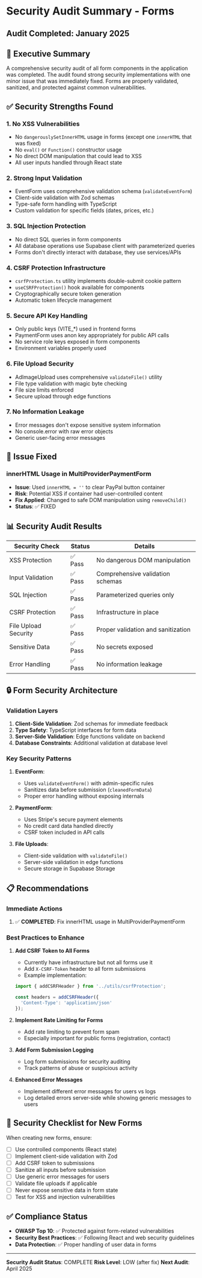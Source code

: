 # Security Audit Summary - Forms

## Audit Completed: January 2025

## 🎯 Executive Summary

A comprehensive security audit of all form components in the application was completed. The audit found strong security implementations with one minor issue that was immediately fixed. Forms are properly validated, sanitized, and protected against common vulnerabilities.

## ✅ Security Strengths Found

### 1. **No XSS Vulnerabilities**
- No `dangerouslySetInnerHTML` usage in forms (except one `innerHTML` that was fixed)
- No `eval()` or `Function()` constructor usage
- No direct DOM manipulation that could lead to XSS
- All user inputs handled through React state

### 2. **Strong Input Validation**
- EventForm uses comprehensive validation schema (`validateEventForm`)
- Client-side validation with Zod schemas
- Type-safe form handling with TypeScript
- Custom validation for specific fields (dates, prices, etc.)

### 3. **SQL Injection Protection**
- No direct SQL queries in form components
- All database operations use Supabase client with parameterized queries
- Forms don't directly interact with database, they use services/APIs

### 4. **CSRF Protection Infrastructure**
- `csrfProtection.ts` utility implements double-submit cookie pattern
- `useCSRFProtection()` hook available for components
- Cryptographically secure token generation
- Automatic token lifecycle management

### 5. **Secure API Key Handling**
- Only public keys (VITE_*) used in frontend forms
- PaymentForm uses anon key appropriately for public API calls
- No service role keys exposed in form components
- Environment variables properly used

### 6. **File Upload Security**
- AdImageUpload uses comprehensive `validateFile()` utility
- File type validation with magic byte checking
- File size limits enforced
- Secure upload through edge functions

### 7. **No Information Leakage**
- Error messages don't expose sensitive system information
- No console.error with raw error objects
- Generic user-facing error messages

## 🔴 Issue Fixed

### **innerHTML Usage in MultiProviderPaymentForm**
- **Issue**: Used `innerHTML = ''` to clear PayPal button container
- **Risk**: Potential XSS if container had user-controlled content
- **Fix Applied**: Changed to safe DOM manipulation using `removeChild()`
- **Status**: ✅ FIXED

## 📊 Security Audit Results

| Security Check | Status | Details |
|----------------|--------|---------|
| XSS Protection | ✅ Pass | No dangerous DOM manipulation |
| Input Validation | ✅ Pass | Comprehensive validation schemas |
| SQL Injection | ✅ Pass | Parameterized queries only |
| CSRF Protection | ✅ Pass | Infrastructure in place |
| File Upload Security | ✅ Pass | Proper validation and sanitization |
| Sensitive Data | ✅ Pass | No secrets exposed |
| Error Handling | ✅ Pass | No information leakage |

## 🔒 Form Security Architecture

### Validation Layers
1. **Client-Side Validation**: Zod schemas for immediate feedback
2. **Type Safety**: TypeScript interfaces for form data
3. **Server-Side Validation**: Edge functions validate on backend
4. **Database Constraints**: Additional validation at database level

### Key Security Patterns
1. **EventForm**: 
   - Uses `validateEventForm()` with admin-specific rules
   - Sanitizes data before submission (`cleanedFormData`)
   - Proper error handling without exposing internals

2. **PaymentForm**:
   - Uses Stripe's secure payment elements
   - No credit card data handled directly
   - CSRF token included in API calls

3. **File Uploads**:
   - Client-side validation with `validateFile()`
   - Server-side validation in edge functions
   - Secure storage in Supabase Storage

## 📋 Recommendations

### Immediate Actions
1. ✅ **COMPLETED**: Fix innerHTML usage in MultiProviderPaymentForm

### Best Practices to Enhance
1. **Add CSRF Token to All Forms**
   - Currently have infrastructure but not all forms use it
   - Add `X-CSRF-Token` header to all form submissions
   - Example implementation:
   ```typescript
   import { addCSRFHeader } from '../utils/csrfProtection';
   
   const headers = addCSRFHeader({
     'Content-Type': 'application/json'
   });
   ```

2. **Implement Rate Limiting for Forms**
   - Add rate limiting to prevent form spam
   - Especially important for public forms (registration, contact)

3. **Add Form Submission Logging**
   - Log form submissions for security auditing
   - Track patterns of abuse or suspicious activity

4. **Enhanced Error Messages**
   - Implement different error messages for users vs logs
   - Log detailed errors server-side while showing generic messages to users

## 🎯 Security Checklist for New Forms

When creating new forms, ensure:
- [ ] Use controlled components (React state)
- [ ] Implement client-side validation with Zod
- [ ] Add CSRF token to submissions
- [ ] Sanitize all inputs before submission
- [ ] Use generic error messages for users
- [ ] Validate file uploads if applicable
- [ ] Never expose sensitive data in form state
- [ ] Test for XSS and injection vulnerabilities

## ✅ Compliance Status

- **OWASP Top 10**: ✅ Protected against form-related vulnerabilities
- **Security Best Practices**: ✅ Following React and web security guidelines
- **Data Protection**: ✅ Proper handling of user data in forms

---

**Security Audit Status**: COMPLETE
**Risk Level**: LOW (after fix)
**Next Audit**: April 2025